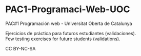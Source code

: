 # PAC1-Programaci-Web-UOC
PAC#1 Programación web - Universitat Oberta de Catalunya

Ejercicios de práctica para futuros estudiantes (validaciones). <br>
Few testing exercises for future students (validations).

CC BY-NC-SA
